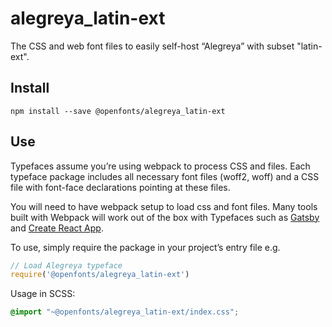 
# alegreya_latin-ext

The CSS and web font files to easily self-host “Alegreya” with subset "latin-ext".

## Install

`npm install --save @openfonts/alegreya_latin-ext`

## Use

Typefaces assume you’re using webpack to process CSS and files. Each typeface
package includes all necessary font files (woff2, woff) and a CSS file with
font-face declarations pointing at these files.

You will need to have webpack setup to load css and font files. Many tools built
with Webpack will work out of the box with Typefaces such as [Gatsby](https://github.com/gatsbyjs/gatsby)
and [Create React App](https://github.com/facebookincubator/create-react-app).

To use, simply require the package in your project’s entry file e.g.

```javascript
// Load Alegreya typeface
require('@openfonts/alegreya_latin-ext')
```

Usage in SCSS:
```scss
@import "~@openfonts/alegreya_latin-ext/index.css";
```
